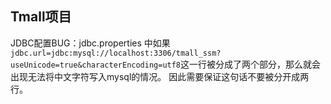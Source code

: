 ## Tmall项目

JDBC配置BUG：jdbc.properties 中如果 `jdbc.url=jdbc:mysql://localhost:3306/tmall_ssm?useUnicode=true&characterEncoding=utf8`这一行被分成了两个部分，那么就会出现无法将中文字符写入mysql的情况。
因此需要保证这句话不要被分开成两行。

